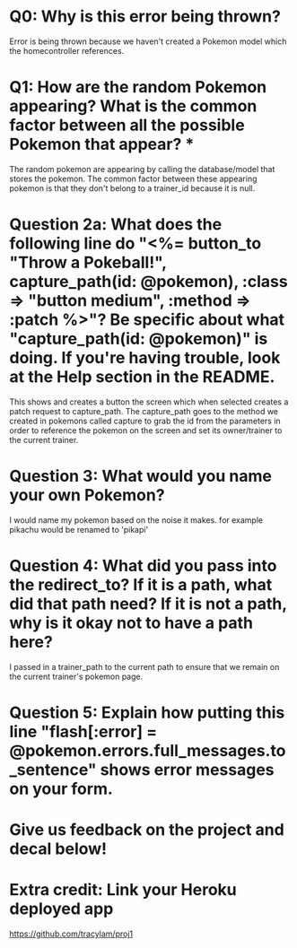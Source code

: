 # Q0: Why is this error being thrown?
Error is being thrown because we haven't created a Pokemon model which the homecontroller references. 

# Q1: How are the random Pokemon appearing? What is the common factor between all the possible Pokemon that appear? *
The random pokemon are appearing by calling the database/model that stores the pokemon. The common factor between these appearing pokemon is that they don't belong to a trainer_id because it is null.

# Question 2a: What does the following line do "<%= button_to "Throw a Pokeball!", capture_path(id: @pokemon), :class => "button medium", :method => :patch %>"? Be specific about what "capture_path(id: @pokemon)" is doing. If you're having trouble, look at the Help section in the README.
This shows and creates a button the screen which when selected creates a patch request to capture_path. The capture_path goes to the method we created in pokemons called capture to grab the id from the parameters in order to reference the pokemon on the screen and set its owner/trainer to the current trainer. 

# Question 3: What would you name your own Pokemon?
I would name my pokemon based on the noise it makes. for example pikachu would be renamed to 'pikapi'

# Question 4: What did you pass into the redirect_to? If it is a path, what did that path need? If it is not a path, why is it okay not to have a path here?
I passed in a trainer_path to the current path to ensure that we remain on the current trainer's pokemon page. 

# Question 5: Explain how putting this line "flash[:error] = @pokemon.errors.full_messages.to_sentence" shows error messages on your form.

# Give us feedback on the project and decal below!

# Extra credit: Link your Heroku deployed app

https://github.com/tracylam/proj1
